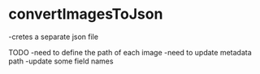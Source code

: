 # convertImagesToJson
-cretes a separate json file

TODO
  -need to define the path of each image
  -need to update metadata path
  -update some field names
